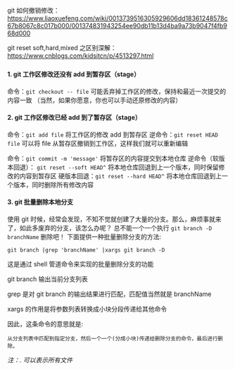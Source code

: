 git 如何撤销修改：https://www.liaoxuefeng.com/wiki/0013739516305929606dd18361248578c67b8067c8c017b000/001374831943254ee90db11b13d4ba9a73b9047f4fb968d000

git reset soft,hard,mixed 之区别深解：https://www.cnblogs.com/kidsitcn/p/4513297.html

###

#### 1. git 工作区修改还没有 add 到暂存区（stage）

命令：`git checkout -- file` 可能丢弃掉工作区的修改，保持和最近一次提交的内容一致 （当然，如果你愿意，你也可以手动还原修改的内容）

#### 2. git 工作区修改已经 add 到了暂存区（stage）

命令：`git add file` 将工作区的修改 add 到暂存区
逆命令：`git reset HEAD file` 可以将 file 从暂存区撤销到工作区，这样我们就可以重新编辑

命令：`git commit -m 'message'` 将暂存区的内容提交到本地仓库
逆命令（软版本回退）： `git reset --soft HEAD^` 将本地仓库回退到上一个版本，同时保留修改的内容到暂存区
硬版本回退：`git reset --hard HEAD^` 将本地仓库回退到上一个版本，同时删除所有修改内容

#### 3. git 批量删除本地分支

使用 git 时候，经常会发现，不知不觉就创建了大量的分支。那么，麻烦事就来了，如此多废弃的分支，该怎么办呢？
总不能一个一个执行 `git branch -D branchName` 删除吧！
下面提供一种批量删除分支的方法:

```shell
git branch |grep 'branchName' |xargs git branch -D
```

这是通过 shell 管道命令来实现的批量删除分支的功能

git branch 输出当前分支列表

grep 是对 git branch 的输出结果进行匹配，匹配值当然就是 branchName

xargs 的作用是将参数列表转换成小块分段传递给其他命令

因此，这条命令的意思就是:

```shell
从分支列表中匹配到指定分支，然后一个一个(分成小块)传递给删除分支的命令，最后进行删除。
```

_注：. 可以表示所有文件_
